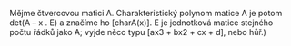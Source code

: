 Mějme čtvercovou matici A. Charakteristický polynom matice A je potom det(A – x . E) a značíme ho [charA(x)]. 
	E je jednotková matice stejného počtu řádků jako A; vyjde něco typu [ax3 + bx2 + cx + d], nebo hůř.)